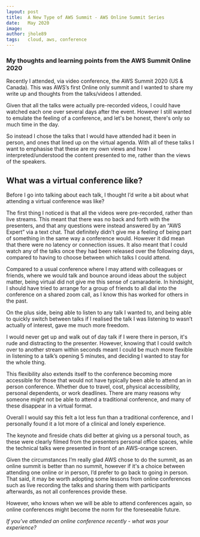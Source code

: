 ```yaml
---
layout: post
title:  A New Type of AWS Summit - AWS Online Summit Series
date:   May 2020
image:  
author: jhole89
tags:   cloud, aws, conference
---
```


### My thoughts and learning points from the AWS Summit Online 2020

Recently I attended, via video conference, the AWS Summit 2020 (US & Canada). 
This was AWS’s first Online only summit and I wanted to share my write up and thoughts from the talks/videos I attended.

Given that all the talks were actually pre-recorded videos, I could have watched each one over several days after the event. 
However I still wanted to emulate the feeling of a conference, and let's be honest, there's only so much time in the day.

So instead I chose the talks that I would have attended had it been in person, and ones that lined up on the virtual agenda. 
With all of these talks I want to emphasise that these are my own views and how I interpreted/understood the content presented to me, 
rather than the views of the speakers.

## What was a virtual conference like?

Before I go into talking about each talk, I thought I’d write a bit about what attending a virtual conference was like? 

The first thing I noticed is that all the videos were pre-recorded, rather than live streams. 
This meant that there was no back and forth with the presenters, and that any questions were instead answered 
by an “AWS Expert” via a text chat. That definitely didn’t give me a feeling of being part of something in 
the same way a conference would. However it did mean that there were no latency or connection issues. 
It also meant that I could watch any of the talks once they had been released over the following days, 
compared to having to choose between which talks I could attend.

Compared to a usual conference where I may attend with colleagues or friends, where we would talk and bounce around 
ideas about the subject matter, being virtual did not give me this sense of camaraderie. 
In hindsight, I should have tried to arrange for a group of friends to all dial into the conference on a shared zoom call, 
as I know this has worked for others in the past.

On the plus side, being able to listen to any talk I wanted to, and being able to quickly switch between talks 
if I realised the talk I was listening to wasn’t actually of interest, gave me much more freedom. 

I would never get up and walk out of day talk if I were there in person, it's rude and distracting to the presenter. 
However, knowing that I could switch over to another stream within seconds meant I could be much more flexible in listening 
to a talk’s opening 5 minutes, and deciding I wanted to stay for the whole thing.

This flexibility also extends itself to the conference becoming more accessible for those that would not have typically 
been able to attend an in person conference. Whether due to travel, cost, physical accessibility, personal dependents, 
or work deadlines. There are many reasons why someone might not be able to attend a traditional conference, and many 
of these disappear in a virtual format.

Overall I would say this felt a lot less fun than a traditional conference, and I personally found it a lot more of a clinical 
and lonely experience. 

The keynote and fireside chats did better at giving us a personal touch, as these were clearly filmed from the presenters 
personal office spaces, while the technical talks were presented in front of an AWS-orange screen. 

Given the circumstances I’m really glad AWS chose to do the summit, as an online summit is better than no summit, 
however if it's a choice between attending one online or in person, I’d prefer to go back to going in person. 
That said, it may be worth adopting some lessons from online conferences such as live recording the talks and sharing 
them with participants afterwards, as not all conferences provide these.

However, who knows when we will be able to  attend conferences again, so online conferences might become the norm for the 
foreseeable future. 

*If you’ve attended an online conference recently - what was your experience?* 

